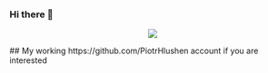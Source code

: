 ### Hi there 👋
<p align="center">
  <a href="https://skillicons.dev">
    <img src="https://skillicons.dev/icons?i=php,python,angular,cs,azure,docker" />
  </a>
</p>
## My working https://github.com/PiotrHlushen account if you are interested
<!--
**glueshen/glueshen** is a ✨ _special_ ✨ repository because its `README.md` (this file) appears on your GitHub profile.

- 🔭 I’m currently working on ...
- 🌱 I’m currently learning ...
- 👯 I’m looking to collaborate on ...
- 🤔 I’m looking for help with ...
- 💬 Ask me about ...
- 📫 How to reach me: ...
- 😄 Pronouns: ...
- ⚡ Fun fact: ...
-->
